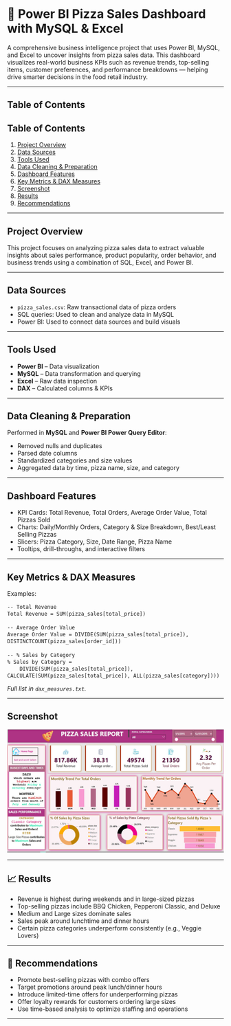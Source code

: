 # 🍕 Power BI Pizza Sales Dashboard with MySQL & Excel

A comprehensive business intelligence project that uses Power BI, MySQL, and Excel to uncover insights from pizza sales data. This dashboard visualizes real-world business KPIs such as revenue trends, top-selling items, customer preferences, and performance breakdowns — helping drive smarter decisions in the food retail industry.

---

##  Table of Contents

##  Table of Contents

1. [Project Overview](#project-overview)
2. [Data Sources](#data-sources)
3. [Tools Used](#tools-used)
4. [Data Cleaning & Preparation](#data-cleaning--preparation)
5. [Dashboard Features](#dashboard-features)
6. [Key Metrics & DAX Measures](#key-metrics--dax-measures)
7. [Screenshot](#screenshot)
8. [Results](#results)
9. [Recommendations](#recommendations)
   


---

##  Project Overview

This project focuses on analyzing pizza sales data to extract valuable insights about sales performance, product popularity, order behavior, and business trends using a combination of SQL, Excel, and Power BI.

---

##  Data Sources

- `pizza_sales.csv`: Raw transactional data of pizza orders  
- SQL queries: Used to clean and analyze data in MySQL  
- Power BI: Used to connect data sources and build visuals  

---

## Tools Used

- **Power BI** – Data visualization
- **MySQL** – Data transformation and querying
- **Excel** – Raw data inspection
- **DAX** – Calculated columns & KPIs

---

##  Data Cleaning & Preparation

Performed in **MySQL** and **Power BI Power Query Editor**:
- Removed nulls and duplicates
- Parsed date columns
- Standardized categories and size values
- Aggregated data by time, pizza name, size, and category

---

## Dashboard Features

- KPI Cards: Total Revenue, Total Orders, Average Order Value, Total Pizzas Sold
- Charts: Daily/Monthly Orders, Category & Size Breakdown, Best/Least Selling Pizzas
- Slicers: Pizza Category, Size, Date Range, Pizza Name
- Tooltips, drill-throughs, and interactive filters

---

##  Key Metrics & DAX Measures

Examples:
```dax
-- Total Revenue
Total Revenue = SUM(pizza_sales[total_price])

-- Average Order Value
Average Order Value = DIVIDE(SUM(pizza_sales[total_price]), DISTINCTCOUNT(pizza_sales[order_id]))

-- % Sales by Category
% Sales by Category = 
    DIVIDE(SUM(pizza_sales[total_price]), CALCULATE(SUM(pizza_sales[total_price]), ALL(pizza_sales[category])))
```

*Full list in `dax_measures.txt`.*

---

##  Screenshot

![Dashboard Overview](V1.jpg)


---

## 📈 Results

-  Revenue is highest during weekends and in large-sized pizzas
-  Top-selling pizzas include BBQ Chicken, Pepperoni Classic, and Deluxe
-  Medium and Large sizes dominate sales
-  Sales peak around lunchtime and dinner hours
-  Certain pizza categories underperform consistently (e.g., Veggie Lovers)

---

## 📝 Recommendations

- Promote best-selling pizzas with combo offers
- Target promotions around peak lunch/dinner hours
- Introduce limited-time offers for underperforming pizzas
- Offer loyalty rewards for customers ordering large sizes
- Use time-based analysis to optimize staffing and operations

---



